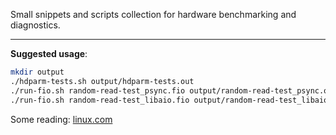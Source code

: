 Small snippets and scripts collection for hardware benchmarking and diagnostics.

---
**Suggested usage**:

```bash
mkdir output
./hdparm-tests.sh output/hdparm-tests.out
./run-fio.sh random-read-test_psync.fio output/random-read-test_psync.out
./run-fio.sh random-read-test_libaio.fio output/random-read-test_libaio.out
```

Some reading: [linux.com](https://www.linux.com/tutorials/inspecting-disk-io-performance-fio/)
